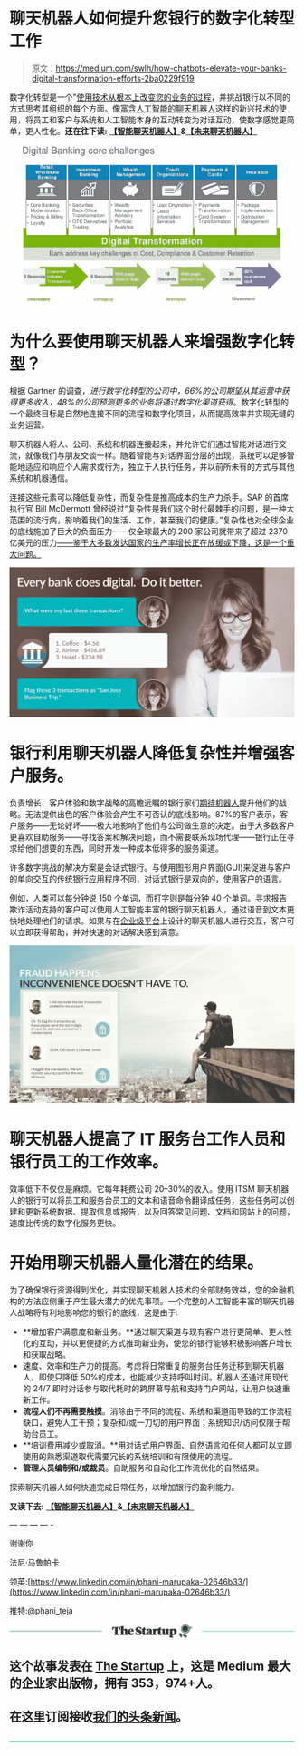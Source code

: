 # 聊天机器人如何提升您银行的数字化转型工作

> 原文：<https://medium.com/swlh/how-chatbots-elevate-your-banks-digital-transformation-efforts-2ba0229f919>

数字化转型是一个"[使用技术从根本上改变您的业务的过程](http://www.itpro.co.uk/strategy/28047/what-is-digital-transformation)，并挑战银行以不同的方式思考其组织的每个方面。像[富含人工智能的聊天机器人](https://kore.ai/solutions/fintech-bots/)这样的新兴技术的使用，将员工和客户与系统和人工智能本身的互动转变为对话互动，使数字感觉更简单，更人性化。**还在往下读:** [**【智能聊天机器人】**](/@phanimarupaka/intelligence-in-chatbots-2be2fad3fc0c)**&**[**【未来聊天机器人】**](/@phanimarupaka/chatbots-of-the-future-1a94bb51db18)

![](img/4114b2a48b57747f1b6b6ba395d6b0f8.png)

# 为什么要使用聊天机器人来增强数字化转型？

根据 Gartner 的调查，*进行数字化转型的公司中，66%的公司期望从其运营中获得更多收入，48%的公司预测更多的业务将通过数字化渠道获得*。数字化转型的一个最终目标是自然地连接不同的流程和数字化项目，从而提高效率并实现无缝的业务运营。

聊天机器人将人、公司、系统和机器连接起来，并允许它们通过智能对话进行交流，就像我们与朋友交谈一样。随着智能与对话界面分层的出现，系统可以足够智能地适应和响应个人需求或行为，独立于人执行任务，并以前所未有的方式与其他系统和机器通信。

连接这些元素可以降低复杂性，而复杂性是推高成本的生产力杀手。SAP 的首席执行官 Bill McDermott 曾经说过“复杂性是我们这个时代最棘手的问题，是一种大范围的流行病，影响着我们的生活、工作，甚至我们的健康。”复杂性也对全球企业的底线施加了巨大的负面压力——仅全球最大的 200 家公司就带来了超过 2370 亿美元的压力[——鉴于大多数发达国家的生产率增长正在放缓或下降，这是一个重大问题。](https://executive.mit.edu/blog/three-ways-to-profit-from-business-complexity)

![](img/f25e578a376875cdfb69d9d94cefdb58.png)

# 银行利用聊天机器人降低复杂性并增强客户服务。

负责增长、客户体验和数字战略的高瞻远瞩的银行家们[期待机器人](http://info.kore.ai/banking-executive-brief)提升他们的战略。无法提供出色的客户体验会产生不可否认的底线影响。87%的客户表示，客户服务——无论好坏——极大地影响了他们与公司做生意的决定。由于大多数客户更喜欢自助服务——寻找答案和解决问题，而不需要联系现场代理——银行正在寻求给他们想要的东西，同时开发一种成本低得多的服务渠道。

许多数字挑战的解决方案是会话式银行。与使用图形用户界面(GUI)来促进与客户的单向交互的传统银行应用程序不同，对话式银行是双向的，使用客户的语言。

例如，人类可以每分钟说 150 个单词，而打字则是每分钟 40 个单词。寻求报告欺诈活动支持的客户可以使用人工智能丰富的银行聊天机器人，通过语音到文本更快地处理他们的请求。如果与在[企业级平台](https://kore.ai/bots-platform/)上设计的聊天机器人进行交互，客户可以立即获得帮助，并对快速的对话解决感到满意。

![](img/1f9e941128c70be9cc0a1ad69a55aacf.png)

# 聊天机器人提高了 IT 服务台工作人员和银行员工的工作效率。

效率低下不仅仅是麻烦。它每年耗费公司 20–30%的收入。使用 ITSM 聊天机器人的银行可以将员工和服务台员工的文本和语音命令翻译成任务，这些任务可以创建和更新系统数据、提取信息或报告，以及回答常见问题、文档和网站上的问题，速度比传统的数字化服务更快。

# 开始用聊天机器人量化潜在的结果。

为了确保银行资源得到优化，并实现聊天机器人技术的全部财务效益，您的金融机构的方法应侧重于产生最大潜力的优先事项。一个完整的人工智能丰富的聊天机器人战略将有利地影响您的银行的底线，这是由于:

*   **增加客户满意度和新业务。**通过聊天渠道与现有客户进行更简单、更人性化的互动，并以更便捷的方式推动新业务，使您的银行能够积极影响客户增长和获取战略。
*   速度、效率和生产力的提高。考虑将日常重复的服务台任务迁移到聊天机器人，即使只降低 50%的成本，也能减少支持呼叫时间。机器人还通过用现代的 24/7 即时对话参与取代耗时的跨屏幕导航和支持门户网站，让用户快速重新工作。
*   **流程人们不再需要触摸**。消除由于不同的流程、系统和渠道而导致的工作流程缺口，避免人工干预；复杂和/或一刀切的用户界面；系统知识/访问仅限于帮助台员工。
*   **培训费用减少或取消。**用对话式用户界面、自然语言和任何人都可以立即使用的熟悉渠道取代需要冗长的系统培训和有限使用的流程。
*   **管理人员编制和/或裁员**。自助服务和自动化工作流优化的自然结果。

探索聊天机器人如何快速完成日常任务，以增加银行的盈利能力。

**又读下去:** [**【智能聊天机器人】**](/@phanimarupaka/intelligence-in-chatbots-2be2fad3fc0c)**&**[**【未来聊天机器人】**](/@phanimarupaka/chatbots-of-the-future-1a94bb51db18)

— — — — -

谢谢你

法尼·马鲁帕卡

领英:[https://www.linkedin.com/in/phani-marupaka-02646b33/](https://www.linkedin.com/in/phani-marupaka-02646b33/)

推特:@phani_teja

[![](img/308a8d84fb9b2fab43d66c117fcc4bb4.png)](https://medium.com/swlh)

## 这个故事发表在 [The Startup](https://medium.com/swlh) 上，这是 Medium 最大的企业家出版物，拥有 353，974+人。

## 在这里订阅接收[我们的头条新闻](http://growthsupply.com/the-startup-newsletter/)。

[![](img/b0164736ea17a63403e660de5dedf91a.png)](https://medium.com/swlh)